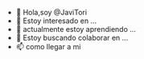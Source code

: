 - 👋 Hola,soy @JaviTori
- 👀 Estoy interesado en ...
- 🌱 actualmente estoy aprendiendo ...
- 💞️ Estoy buscando colaborar en ...
- 📫 como llegar a mi
<!---
JaviTori/JaviTori is a ✨ special ✨ repository because its `README.md` (this file) appears on your GitHub profile.JaviTori/JaviTori es un repositorio ✨ especial ✨ porque su `README.md` (este archivo) aparece en tu perfil de GitHub.
Puede hacer clic en el enlace Vista previa para ver los cambios.
--->
